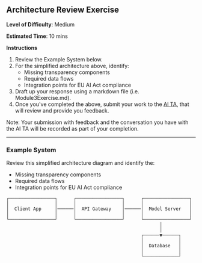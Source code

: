 ## Architecture Review Exercise

**Level of Difficulty**: Medium

**Estimated Time**: 10 mins

**Instructions**
1. Review the Example System below.
2. For the simplified architecture above, identify:
    - Missing transparency components
    - Required data flows
    - Integration points for EU AI Act compliance
3. Draft up your response using a markdown file (i.e. Module3Exercise.md).
4. Once you've completed the above, submit your work to the [AI TA](https://chatgpt.com/g/g-67b5fb834f3c81919fabc4f3af4d7070-eu-ai-act-checker), that will review and provide you feedback.

Note:
Your submission with feedback and the conversation you have with the AI TA will be recorded as part of your completion. 

-----
### Example System
Review this simplified architecture diagram and identify the: 
- Missing transparency components
- Required data flows
- Integration points for EU AI Act compliance

```
┌─────────────────┐      ┌─────────────────┐      ┌─────────────────┐
│                 │      │                 │      │                 │
│  Client App     │──────│  API Gateway    │──────│  Model Server   │
│                 │      │                 │      │                 │
└─────────────────┘      └─────────────────┘      └─────────────────┘
                                                         │
                                                         │
                                                  ┌──────▼──────┐
                                                  │             │
                                                  │  Database   │
                                                  │             │
                                                  └─────────────┘
```

